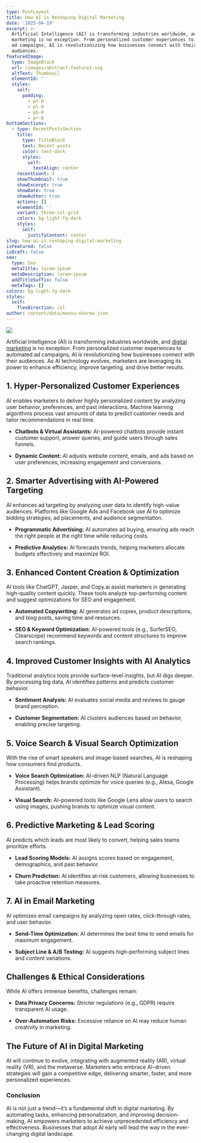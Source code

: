 ```yaml
---
type: PostLayout
title: How AI is Reshaping Digital Marketing
date: '2025-04-19'
excerpt: >-
  Artificial Intelligence (AI) is transforming industries worldwide, and digital
  marketing is no exception. From personalized customer experiences to automated
  ad campaigns, AI is revolutionizing how businesses connect with their
  audiences.
featuredImage:
  type: ImageBlock
  url: /images/abstract-feature1.svg
  altText: Thumbnail
  elementId: ''
  styles:
    self:
      padding:
        - pt-0
        - pl-0
        - pb-0
        - pr-0
bottomSections:
  - type: RecentPostsSection
    title:
      type: TitleBlock
      text: Recent posts
      color: text-dark
      styles:
        self:
          textAlign: center
    recentCount: 3
    showThumbnail: true
    showExcerpt: true
    showDate: true
    showAuthor: true
    actions: []
    elementId: ''
    variant: three-col-grid
    colors: bg-light-fg-dark
    styles:
      self:
        justifyContent: center
slug: how-ai-is-reshaping-digital-marketing
isFeatured: false
isDraft: false
seo:
  type: Seo
  metaTitle: lorem-ipsum
  metaDescription: lorem-ipsum
  addTitleSuffix: false
  metaTags: []
colors: bg-light-fg-dark
styles:
  self:
    flexDirection: col
author: content/data/mannu-sharma.json
---
```

![](/images/acgdigitalmarketing%201.png)

Artificial Intelligence (AI) is transforming industries worldwide, and [digital marketing](https://www.digitalmarketing.com) is no exception. From personalized customer experiences to automated ad campaigns, AI is revolutionizing how businesses connect with their audiences. As AI technology evolves, marketers are leveraging its power to enhance efficiency, improve targeting, and drive better results.

## **1. Hyper-Personalized Customer Experiences**

AI enables marketers to deliver highly personalized content by analyzing user behavior, preferences, and past interactions. Machine learning algorithms process vast amounts of data to predict customer needs and tailor recommendations in real time.

*   **Chatbots & Virtual Assistants:** AI-powered chatbots provide instant customer support, answer queries, and guide users through sales funnels.

*   **Dynamic Content:** AI adjusts website content, emails, and ads based on user preferences, increasing engagement and conversions.

## **2. Smarter Advertising with AI-Powered Targeting**

AI enhances ad targeting by analyzing user data to identify high-value audiences. Platforms like Google Ads and Facebook use AI to optimize bidding strategies, ad placements, and audience segmentation.

*   **Programmatic Advertising:** AI automates ad buying, ensuring ads reach the right people at the right time while reducing costs.

*   **Predictive Analytics:** AI forecasts trends, helping marketers allocate budgets effectively and maximize ROI.

## **3. Enhanced Content Creation & Optimization**

AI tools like ChatGPT, Jasper, and Copy.ai assist marketers in generating high-quality content quickly. These tools analyze top-performing content and suggest optimizations for SEO and engagement.

*   **Automated Copywriting:** AI generates ad copies, product descriptions, and blog posts, saving time and resources.

*   **SEO & Keyword Optimization:** AI-powered tools (e.g., SurferSEO, Clearscope) recommend keywords and content structures to improve search rankings.

## **4. Improved Customer Insights with AI Analytics**

Traditional analytics tools provide surface-level insights, but AI digs deeper. By processing big data, AI identifies patterns and predicts customer behavior.

*   **Sentiment Analysis:** AI evaluates social media and reviews to gauge brand perception.

*   **Customer Segmentation:** AI clusters audiences based on behavior, enabling precise targeting.

## **5. Voice Search & Visual Search Optimization**

With the rise of smart speakers and image-based searches, AI is reshaping how consumers find products.

*   **Voice Search Optimization:** AI-driven NLP (Natural Language Processing) helps brands optimize for voice queries (e.g., Alexa, Google Assistant).

*   **Visual Search:** AI-powered tools like Google Lens allow users to search using images, pushing brands to optimize visual content.

## **6. Predictive Marketing & Lead Scoring**

AI predicts which leads are most likely to convert, helping sales teams prioritize efforts.

*   **Lead Scoring Models:** AI assigns scores based on engagement, demographics, and past behavior.

*   **Churn Prediction:** AI identifies at-risk customers, allowing businesses to take proactive retention measures.

## **7. AI in Email Marketing**

AI optimizes email campaigns by analyzing open rates, click-through rates, and user behavior.

*   **Send-Time Optimization:** AI determines the best time to send emails for maximum engagement.

*   **Subject Line & A/B Testing:** AI suggests high-performing subject lines and content variations.

## **Challenges & Ethical Considerations**

While AI offers immense benefits, challenges remain:

*   **Data Privacy Concerns:** Stricter regulations (e.g., GDPR) require transparent AI usage.

*   **Over-Automation Risks:** Excessive reliance on AI may reduce human creativity in marketing.

## **The Future of AI in Digital Marketing**

AI will continue to evolve, integrating with augmented reality (AR), virtual reality (VR), and the metaverse. Marketers who embrace AI-driven strategies will gain a competitive edge, delivering smarter, faster, and more personalized experiences.

### **Conclusion**

AI is not just a trend—it’s a fundamental shift in digital marketing. By automating tasks, enhancing personalization, and improving decision-making, AI empowers marketers to achieve unprecedented efficiency and effectiveness. Businesses that adopt AI early will lead the way in the ever-changing digital landscape.
